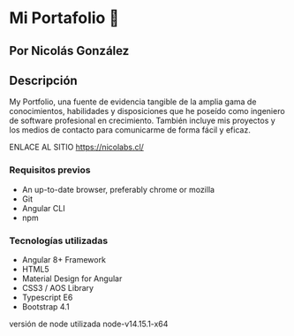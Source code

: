 # Mi Portafolio :wave:


## Por Nicolás González

## Descripción
  My Portfolio, una fuente de evidencia tangible de la amplia gama de conocimientos, habilidades y disposiciones que he poseído como ingeniero de software profesional en crecimiento. También incluye mis proyectos y los medios de contacto para comunicarme de forma fácil y eficaz.

  ENLACE AL SITIO https://nicolabs.cl/


### Requisitos previos

 * An up-to-date browser, preferably chrome or mozilla
 * Git
 * Angular CLI
 * npm

### Tecnologías utilizadas

   * Angular 8+ Framework
   * HTML5
   * Material Design for Angular
   * CSS3 / AOS Library
   * Typescript E6
   * Bootstrap 4.1

versión de node utilizada node-v14.15.1-x64
